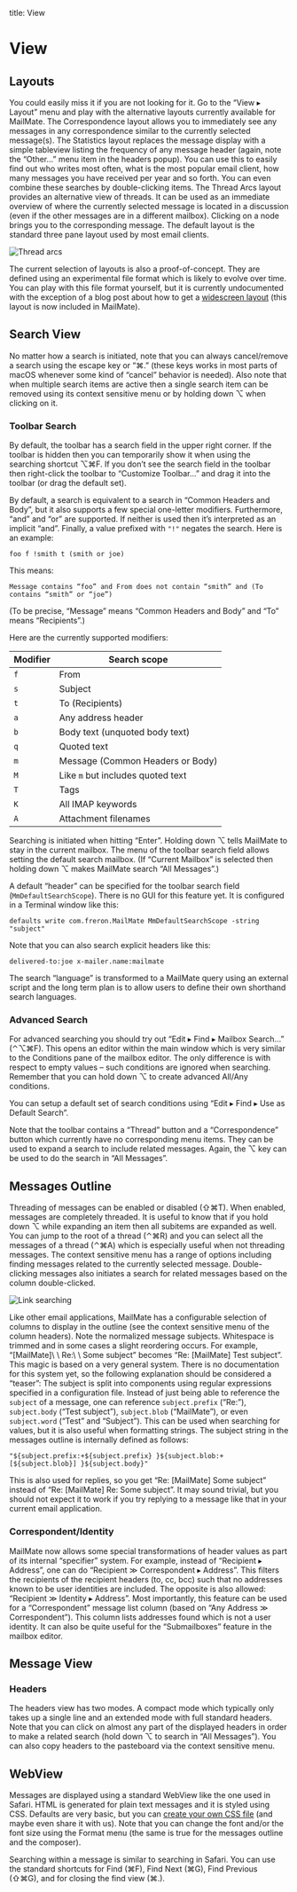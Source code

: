 title: View

# <a name="view"></a>View

## <a name="layouts"></a>Layouts

You could easily miss it if you are not looking for it. Go to the “View ▸ Layout” menu and play with the alternative layouts currently available for MailMate. The Correspondence layout allows you to immediately see any messages in any correspondence similar to the currently selected message(s). The Statistics layout replaces the message display with a simple tableview listing the frequency of any message header (again, note the “Other…” menu item in the headers popup). You can use this to easily find out who writes most often, what is the most popular email client, how many messages you have received per year and so forth. You can even combine these searches by double-clicking items. The Thread Arcs layout provides an alternative view of threads. It can be used as an immediate overview of where the currently selected message is located in a discussion (even if the other messages are in a different mailbox). Clicking on a node brings you to the corresponding message. The default layout is the standard three pane layout used by most email clients.

<img src="images/thread_arcs.png" alt="Thread arcs" class="center" />

The current selection of layouts is also a proof-of-concept. They are defined using an experimental file format which is likely to evolve over time. You can play with this file format yourself, but it is currently undocumented with the exception of a blog post about how to get a [widescreen layout][] (this layout is now included in MailMate).

[widescreen layout]: https://blog.freron.com/2010/widescreen-layout/

## <a name="search"></a>Search View

No matter how a search is initiated, note that you can always cancel/remove a search using the escape key or “⌘.” (these keys works in most parts of macOS whenever some kind of “cancel” behavior is needed). Also note that when multiple search items are active then a single search item can be removed using its context sensitive menu or by holding down ⌥ when clicking on it.

### Toolbar Search

By default, the toolbar has a search field in the upper right corner. If the toolbar is hidden then you can temporarily show it when using the searching shortcut ⌥⌘F. If you don’t see the search field in the toolbar then right-click the toolbar to “Customize Toolbar…” and drag it into the toolbar (or drag the default set).

By default, a search is equivalent to a search in “Common Headers and Body”, but it also supports a few special one-letter modifiers. Furthermore, “and” and “or” are supported. If neither is used then it’s interpreted as an implicit “and”. Finally, a value prefixed with `"!"` negates the search. Here is an example:

    foo f !smith t (smith or joe)

This means:

    Message contains “foo” and From does not contain “smith” and (To contains “smith” or “joe”)

(To be precise, “Message” means “Common Headers and Body” and “To” means “Recipients”.)

Here are the currently supported modifiers:

| Modifier | Search scope |
|----------|--------------|
| `f`        |  From        |
| `s`        |  Subject     |
| `t`        |  To (Recipients)|
| `a`        |  Any address header |
| `b`        |  Body text (unquoted body text)|
| `q`        |  Quoted text|
| `m`        |  Message (Common Headers or Body)|
| `M`        |  Like `m` but includes quoted text|
| `T`        |  Tags |
| `K`        |  All IMAP keywords |
| `A`        |  Attachment filenames |

Searching is initiated when hitting “Enter”. Holding down ⌥ tells MailMate to stay in the current mailbox. The menu of the toolbar search field allows setting the default search mailbox. (If “Current Mailbox” is selected then holding down ⌥ makes MailMate search “All Messages”.)

A default “header” can be specified for the toolbar search field (`MmDefaultSearchScope`). There is no GUI for this feature yet. It is configured in a Terminal window like this:

    defaults write com.freron.MailMate MmDefaultSearchScope -string "subject"

Note that you can also search explicit headers like this:

    delivered-to:joe x-mailer.name:mailmate

The search “language” is transformed to a MailMate query using an external script and the long term plan is to allow users to define their own shorthand search languages.

### Advanced Search

For advanced searching you should try out “Edit ▸ Find ▸ Mailbox Search…” (⌃⌥⌘F). This opens an editor within the main window which is very similar to the Conditions pane of the mailbox editor. The only difference is with respect to empty values – such conditions are ignored when searching. Remember that you can hold down ⌥ to create advanced All/Any conditions. 

You can setup a default set of search conditions using “Edit ▸ Find ▸ Use as Default Search”.

Note that the toolbar contains a “Thread” button and a “Correspondence” button which currently have no corresponding menu items. They can be used to expand a search to include related messages. Again, the ⌥ key can be used to do the search in “All Messages”.

## <a name="messages_outline"></a>Messages Outline

Threading of messages can be enabled or disabled (⇧⌘T). When enabled, messages are completely threaded. It is useful to know that if you hold down ⌥ while expanding an item then all subitems are expanded as well. You can jump to the root of a thread (⌃⌘R) and you can select all the messages of a thread (⌃⌘A) which is especially useful when not threading messages. The context sensitive menu has a range of options including finding messages related to the currently selected message. Double-clicking messages also initiates a search for related messages based on the column double-clicked.

<img src="images/link_search.png" alt="Link searching" class="center" />

Like other email applications, MailMate has a configurable selection of columns to display in the outline (see the context sensitive menu of the column headers). Note the normalized message subjects. Whitespace is trimmed and in some cases a slight reordering occurs. For example, “\[MailMate\]\ \ Re:\ \ Some subject” becomes “Re: \[MailMate\] Test subject”. This magic is based on a very general system. There is no documentation for this system yet, so the following explanation should be considered a “teaser”: The subject is split into components using regular expressions specified in a configuration file. Instead of just being able to reference the `subject` of a message, one can reference `subject.prefix` (“Re:”), `subject.body` (“Test subject”), `subject.blob` (“MailMate”), or even `subject.word` (“Test” and “Subject”). This can be used when searching for values, but it is also useful when formatting strings. The subject string in the messages outline is internally defined as follows:

	"${subject.prefix:+${subject.prefix} }${subject.blob:+[${subject.blob}] }${subject.body}"

This is also used for replies, so you get “Re: \[MailMate\] Some subject” instead of “Re: \[MailMate\]  Re:  Some subject”. It may sound trivial, but you should not expect it to work if you try replying to a message like that in your current email application.

### Correspondent/Identity

MailMate now allows some special transformations of header values as part of its internal “specifier” system. For example, instead of “Recipient ▸ Address”, one can do “Recipient ≫ Correspondent ▸ Address”. This filters the recipients of the recipient headers (to, cc, bcc) such that no addresses known to be user identities are included. The opposite is also allowed: “Recipient ≫ Identity ▸ Address”. Most importantly, this feature can be used for a “Correspondent” message list column (based on “Any Address ≫ Correspondent”). This column lists addresses found which is not a user identity. It can also be quite useful for the “Submailboxes” feature in the mailbox editor.

## Message View

### <a name="headers"></a>Headers

The headers view has two modes. A compact mode which typically only takes up a single line and an extended mode with full standard headers. Note that you can click on almost any part of the displayed headers in order to make a related search (hold down ⌥ to search in “All Messages”). You can also copy headers to the pasteboard via the context sensitive menu.

## <a name="webview"></a>WebView

Messages are displayed using a standard WebView like the one used in Safari. HTML is generated for plain text messages and it is styled using CSS. Defaults are very basic, but you can [create your own CSS file][css plist] (and maybe even share it with us). Note that you can change the font and/or the font size using the Format menu (the same is true for the messages outline and the composer).

Searching within a message is similar to searching in Safari. You can use the standard shortcuts for Find (⌘F), Find Next (⌘G), Find Previous (⇧⌘G), and for closing the find view (⌘.).

[css plist]: customization.html#css_plist

<!--
## Statistics

...

## Thread Arcs

...

FIXME:

More features are hidden in the menus. Make sure you notice the “Message ▸ Mute” menu item which is very useful for mailing lists. When a message is muted it affects all replies for the message arriving in the future. Several actions are taken. Replies are automatically muted themselves and marked as read. If the muted parent is in a different mailbox (for example, because it has been archived or deleted) then the replies are moved to the same mailbox. The result of this is that a muted message triggers the entire subthread to be handled automatically. If a message in the subthread is addressed directly to one of the known identities of the user then the muting is automatically disabled.

Also note the menu items related to navigation currently in the “Message” menu. Moving to the next message (⌘⇣) automatically expands items and you can also move directly to the next unread message (⌥⌘⇣), or to the root of a thread (⇧⌘R).
-->
